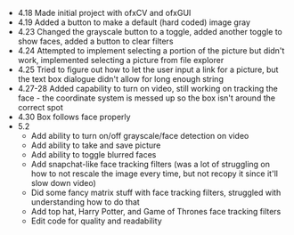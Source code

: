 * 4.18 Made initial project with ofxCV and ofxGUI
* 4.19 Added a button to make a default (hard coded) image gray
* 4.23 Changed the grayscale button to a toggle, added another toggle to show faces, added a button to clear filters
* 4.24 Attempted to implement selecting a portion of the picture but didn't work, implemented selecting a picture from file explorer
* 4.25 Tried to figure out how to let the user input a link for a picture, but the text box dialogue didn't allow for long enough string
* 4.27-28 Added capability to turn on video, still working on tracking the face - the coordinate system is messed up so the box isn't around the correct spot
* 4.30 Box follows face properly
* 5.2
    * Add ability to turn on/off grayscale/face detection on video
    * Add ability to take and save picture
    * Add ability to toggle blurred faces
    * Add snapchat-like face tracking filters (was a lot of struggling on how to not rescale the image every time, but not recopy it since it'll slow down video)
    * Did some fancy matrix stuff with face tracking filters, struggled with understanding how to do that
    * Add top hat, Harry Potter, and Game of Thrones face tracking filters
    * Edit code for quality and readability
